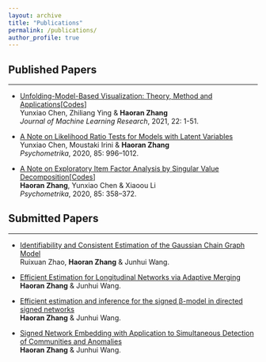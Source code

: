 ```yaml
---
layout: archive
title: "Publications"
permalink: /publications/
author_profile: true
---
```



## Published Papers
- - -

- [Unfolding-Model-Based Visualization: Theory, Method and Applications](https://jmlr.org/papers/volume22/18-846/18-846.pdf)[[Codes](https://github.com/hrzhang16/mmdu)]    
Yunxiao Chen, Zhiliang Ying & **Haoran Zhang**     
*Journal of Machine Learning Research*, 2021, 22: 1-51.


- [A Note on Likelihood Ratio Tests for Models with Latent Variables](https://link.springer.com/article/10.1007/s11336-020-09735-0)         
Yunxiao Chen, Moustaki Irini & **Haoran Zhang**   
*Psychometrika*, 2020, 85: 996–1012.  


- [A Note on Exploratory Item Factor Analysis by Singular Value Decomposition](https://link.springer.com/article/10.1007/s11336-020-09704-7)[[Codes](https://cran.r-project.org/web/packages/mirtsvd/index.html)]    
**Haoran Zhang**, Yunxiao Chen & Xiaoou Li   
*Psychometrika*, 2020, 85: 358–372.  


## Submitted Papers
- - -

- [Identifiability and Consistent Estimation of the Gaussian Chain Graph Model](https://arxiv.org/pdf/2303.01031.pdf)    
Ruixuan Zhao, **Haoran Zhang** & Junhui Wang.

- [Efficient Estimation for Longitudinal Networks via Adaptive Merging](https://arxiv.org/pdf/2211.07866.pdf)    
**Haoran Zhang** & Junhui Wang. 
  
- [Efficient estimation and inference for the signed β-model in directed signed networks](https://arxiv.org/pdf/2208.00137.pdf)    
**Haoran Zhang** & Junhui Wang. 

- [Signed Network Embedding with Application to Simultaneous Detection of Communities and Anomalies](https://arxiv.org/pdf/2207.09324.pdf)   
**Haoran Zhang** & Junhui Wang. 


